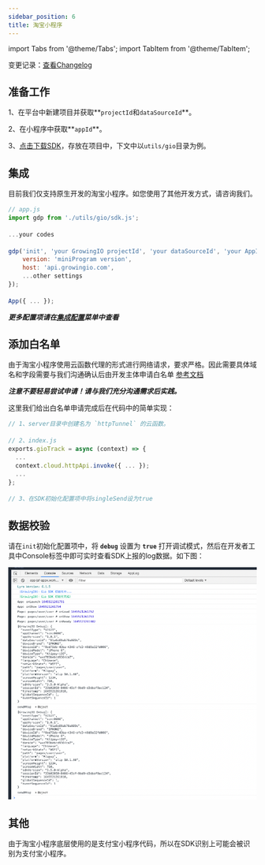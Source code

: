 ```yaml
---
sidebar_position: 6
title: 淘宝小程序
---
```



import Tabs from '@theme/Tabs';
import TabItem from '@theme/TabItem';

变更记录：[查看Changelog](/docs/miniprogram/version)

## 准备工作

1、在平台中新建项目并获取**`projectId`和`dataSourceId`**。

2、在小程序中获取**`appId`**。

3、[点击下载SDK](https://assets.giocdn.com/sdk/cdp/3.0/gio-minp.js)，存放在项目中，下文中以`utils/gio`目录为例。

## 集成

目前我们仅支持原生开发的淘宝小程序。如您使用了其他开发方式，请咨询我们。

```js
// app.js
import gdp from './utils/gio/sdk.js';

...your codes

gdp('init', 'your GrowingIO projectId', 'your dataSourceId', 'your AppId', {
    version: 'miniProgram version',
    host: 'api.growingio.com',
    ...other settings
});

App({ ... });
```

***更多配置项请在[集成配置](/docs/miniprogram/3.5/initSettings)菜单中查看***

## 添加白名单

由于淘宝小程序使用云函数代理的形式进行网络请求，要求严格。因此需要具体域名和字段需要与我们沟通确认后由开发主体申请白名单 [参考文档](https://miniapp.open.taobao.com/docV3.htm?docId=118444&docType=1)

***注意不要轻易尝试申请！请与我们充分沟通需求后实践。***

这里我们给出白名单申请完成后在代码中的简单实现：

```js
// 1、server目录中创建名为 `httpTunnel` 的云函数。

// 2、index.js
exports.gioTrack = async (context) => {
  ...
  context.cloud.httpApi.invoke({ ... });
  ...
};

// 3、在SDK初始化配置项中将singleSend设为true
```

## 数据校验

请在`init`初始化配置项中，将 **`debug`** 设置为 **`true`** 打开调试模式，然后在开发者工具中Console标签中即可实时查看SDK上报的log数据。如下图：

![debugLog](/img/miniprogram/taobao_debug.png)

## 其他

由于淘宝小程序底层使用的是支付宝小程序代码，所以在SDK识别上可能会被识别为支付宝小程序。
